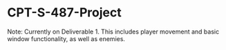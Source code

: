 # CPT-S-487-Project

Note: Currently on Deliverable 1. This includes player movement and basic window functionality, as well as enemies. 


